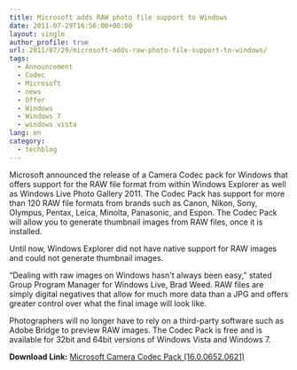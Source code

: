 ```yaml
---
title: Microsoft adds RAW photo file support to Windows
date: 2011-07-29T16:56:00+00:00
layout: single
author_profile: true
url: 2011/07/29/microsoft-adds-raw-photo-file-support-to-windows/
tags:
  - Announcement
  - Codec
  - Microsoft
  - news
  - Offer
  - Windows
  - Windows 7
  - windows vista
lang: en
category: 
  - techblog
---
```

Microsoft announced the release of a Camera Codec pack for Windows that offers support for the RAW file format from within Windows Explorer as well as Windows Live Photo Gallery 2011. The Codec Pack has support for more than 120 RAW file formats from brands such as Canon, Nikon, Sony, Olympus, Pentax, Leica, Minolta, Panasonic, and Espon. The Codec Pack will allow you to generate thumbnail images from RAW files, once it is installed.

Until now, Windows Explorer did not have native support for RAW images and could not generate thumbnail images.

“Dealing with raw images on Windows hasn't always been easy,” stated Group Program Manager for Windows Live, Brad Weed. RAW files are simply digital negatives that allow for much more data than a JPG and offers greater control over what the final image will look like.

Photographers will no longer have to rely on a third-party software such as Adobe Bridge to preview RAW images. The Codec Pack is free and is available for 32bit and 64bit versions of Windows Vista and Windows 7.

**Download Link:** [Microsoft Camera Codec Pack (16.0.0652.0621)](http://www.microsoft.com/download/en/details.aspx?id=26829)